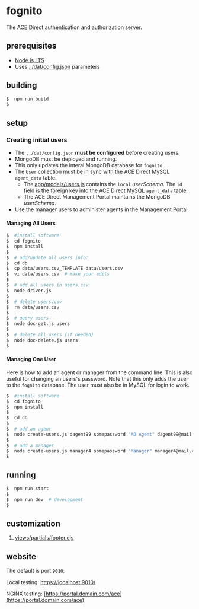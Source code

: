 # fognito

The ACE Direct authentication and authorization server.

## prerequisites

* [Node.js LTS](https://nodejs.org/en/)
* Uses [../dat/config.json](../dat/config.json) parameters

## building

```bash
$  npm run build
$
```

## setup

### Creating initial users

* The `../dat/config.json` **must be configured** before creating users.
* MongoDB must be deployed and running.
* This only updates the interal MongoDB database for `fognito`.
* The `User` collection must be in sync with the ACE Direct MySQL `agent_data` table.
  * The [app/models/users.js](app/models/user.js) contains the `local` _userSchema_. The `id` field is the foreign key into the ACE Direct MySQL `agent_data` table.
  * The ACE Direct Management Portal maintains the MongoDB _userSchema_.
* Use the manager users to administer agents in the Management Portal.

#### Managing All Users

```bash
$  #install software
$  cd fognito
$  npm install
$
$  # add/update all users info:
$  cd db
$  cp data/users.csv_TEMPLATE data/users.csv
$  vi data/users.csv  # make your edits 
$
$  # add all users in users.csv
$  node driver.js
$
$  # delete users.csv
$  rm data/users.csv
$
$  # query users
$  node doc-get.js users
$
$  # delete all users (if needed)
$  node doc-delete.js users
$
```

#### Managing One User

Here is how to add an agent or manager from the command line. This is also useful for changing an users's password. Note that this only adds the user to the `fognito` database. The user must also be in MySQL for login to work.

```bash
$  #install software
$  cd fognito
$  npm install
$
$  cd db
$
$  # add an agent 
$  node create-users.js dagent99 somepassword "AD Agent" dagent99@mail.com "Alice Jones"
$
$  # add a manager
$  node create-users.js manager4 somepassword "Manager" manager4@mail.com "Grace Hopper"
$
```

## running

```bash
$  npm run start
$
$  npm run dev  # development
$
```

## customization

1. [views/partials/footer.ejs](views/partials/footer.ejs)

## website

The default is port `9010`:

Local testing:
[https://localhost:9010/](https://localhost:9010/)

NGINX testing:
[https://portal.domain.com/ace](https://portal.domain.com/ace)
